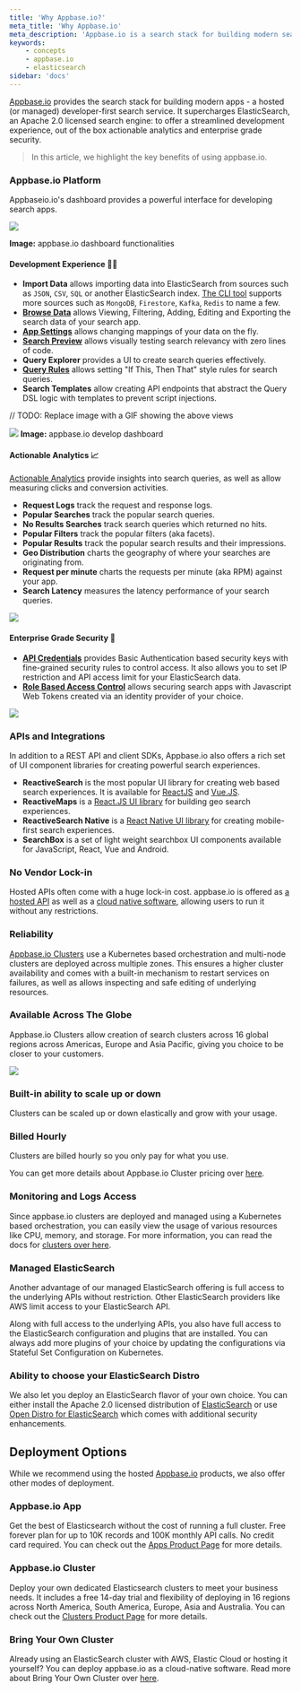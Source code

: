 ```yaml
---
title: 'Why Appbase.io?'
meta_title: 'Why Appbase.io'
meta_description: 'Appbase.io is a search stack for building modern search apps.'
keywords:
    - concepts
    - appbase.io
    - elasticsearch
sidebar: 'docs'
---
```


[Appbase.io](https://appbase.io) provides the search stack for building modern apps - a hosted (or managed) developer-first search service. It supercharges ElasticSearch, an Apache 2.0 licensed search engine: to offer a streamlined development experience, out of the box actionable analytics and enterprise grade security.

> In this article, we highlight the key benefits of using appbase.io.

### Appbase.io Platform

Appbaseio.io's dashboard provides a powerful interface for developing search apps.

![](https://i.imgur.com/4gjLUYd.png)

**Image:** appbase.io dashboard functionalities

#### Development Experience 🕵️‍♂️

-   **Import Data** allows importing data into ElasticSearch from sources such as `JSON`, `CSV`, `SQL` or another ElasticSearch index. [The CLI tool](https://github.com/appbaseio/abc) supports more sources such as `MongoDB`, `Firestore`, `Kafka`, `Redis` to name a few.
-   **[Browse Data](/docs/data/Browser/)** allows Viewing, Filtering, Adding, Editing and Exporting the search data of your search app.
-   **[App Settings](/docs/search/Mappings)** allows changing mappings of your data on the fly.
-   **[Search Preview](/docs/search/Preview)** allows visually testing search relevancy with zero lines of code.
-   **Query Explorer** provides a UI to create search queries effectively.
-   **[Query Rules](/docs/search/Rules)** allows setting "If This, Then That" style rules for search queries.
-   **Search Templates** allow creating API endpoints that abstract the Query DSL logic with templates to prevent script injections.

// TODO: Replace image with a GIF showing the above views

![](https://i.imgur.com/tqXCEQU.png)
**Image:** appbase.io develop dashboard

#### Actionable Analytics 📈

[Actionable Analytics](/docs/analytics/Overview/) provide insights into search queries, as well as allow measuring clicks and conversion activities.

-   **Request Logs** track the request and response logs.
-   **Popular Searches** track the popular search queries.
-   **No Results Searches** track search queries which returned no hits.
-   **Popular Filters** track the popular filters (aka facets).
-   **Popular Results** track the popular search results and their impressions.
-   **Geo Distribution** charts the geography of where your searches are originating from.
-   **Request per minute** charts the requests per minute (aka RPM) against your app.
-   **Search Latency** measures the latency performance of your search queries.

![](https://i.imgur.com/SaDSdGt.gif)

#### Enterprise Grade Security 🔐

-   [**API Credentials**](/docs/security/Credentials/) provides Basic Authentication based security keys with fine-grained security rules to control access. It also allows you to set IP restriction and API access limit for your ElasticSearch data.
-   [**Role Based Access Control**](/docs/security/Role/) allows securing search apps with Javascript Web Tokens created via an identity provider of your choice.

![](https://i.imgur.com/UlF6rv8.png)

### APIs and Integrations

In addition to a REST API and client SDKs, Appbase.io also offers a rich set of UI component libraries for creating powerful search experiences.

-   **ReactiveSearch** is the most popular UI library for creating web based search experiences. It is available for [ReactJS](https://reactjs.org/) and [Vue.JS](https://opensource.appbase.io/reactivesearch/vue).
-   **ReactiveMaps** is a [React.JS UI library](https://opensource.appbase.io/reactivemaps/) for building geo search experiences.
-   **ReactiveSearch Native** is a [React Native UI library](https://opensource.appbase.io/reactivesearch/native) for creating mobile-first search experiences.
-   **SearchBox** is a set of light weight searchbox UI components available for JavaScript, React, Vue and Android.

### No Vendor Lock-in

Hosted APIs often come with a huge lock-in cost. appbase.io is offered as [a hosted API](https://appbase.io) as well as a [cloud native software](https://github.com/appbaseio/arc), allowing users to run it without any restrictions.

### Reliability

[Appbase.io Clusters](/docs/hosting/Cluster/) use a Kubernetes based orchestration and multi-node clusters are deployed across multiple zones. This ensures a higher cluster availability and comes with a built-in mechanism to restart services on failures, as well as allows inspecting and safe editing of underlying resources.

### Available Across The Globe

Appbase.io Clusters allow creation of search clusters across 16 global regions across Americas, Europe and Asia Pacific, giving you choice to be closer to your customers.

![](https://i.imgur.com/v88UP6Z.png)

### Built-in ability to scale up or down

Clusters can be scaled up or down elastically and grow with your usage.

### Billed Hourly

Clusters are billed hourly so you only pay for what you use.

You can get more details about Appbase.io Cluster pricing over [here](https://appbase.io/clusters#pricing).

### Monitoring and Logs Access

Since appbase.io clusters are deployed and managed using a Kubernetes based orchestration, you can easily view the usage of various resources like CPU, memory, and storage. For more information, you can read the docs for [clusters over here](/docs/hosting/Cluster).

### Managed ElasticSearch

Another advantage of our managed ElasticSearch offering is full access to the underlying APIs without restriction. Other ElasticSearch providers like AWS limit access to your ElasticSearch API.

Along with full access to the underlying APIs, you also have full access to the ElasticSearch configuration and plugins that are installed. You can always add more plugins of your choice by updating the configurations via Stateful Set Configuration on Kubernetes.

### Ability to choose your ElasticSearch Distro

We also let you deploy an ElasticSearch flavor of your own choice. You can either install the Apache 2.0 licensed distribution of [ElasticSearch](https://github.com/elastic/elasticsearch) or use [Open Distro for ElasticSearch](https://opendistro.github.io/for-elasticsearch/) which comes with additional security enhancements.

## Deployment Options

While we recommend using the hosted [Appbase.io](https://appbase.io) products, we also offer other modes of deployment.

### Appbase.io App

Get the best of Elasticsearch without the cost of running a full cluster. Free forever plan for up to 10K records and 100K monthly API calls. No credit card required. You can check out the [Apps Product Page](https://appbase.io/clusters) for more details.

### Appbase.io Cluster

Deploy your own dedicated Elasticsearch clusters to meet your business needs. It includes a free 14-day trial and flexibility of deploying in 16 regions across North America, South America, Europe, Asia and Australia. You can check out the [Clusters Product Page](https://appbase.io/clusters) for more details.

### Bring Your Own Cluster

Already using an ElasticSearch cluster with AWS, Elastic Cloud or hosting it yourself? You can deploy appbase.io as a cloud-native software. Read more about Bring Your Own Cluster over [here](/docs/hosting/BYOC/).
